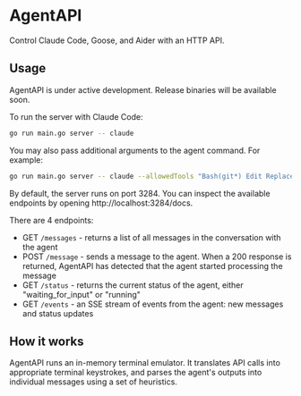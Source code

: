 # AgentAPI

Control Claude Code, Goose, and Aider with an HTTP API.

## Usage

AgentAPI is under active development. Release binaries will be available soon.

To run the server with Claude Code:

```bash
go run main.go server -- claude
```

You may also pass additional arguments to the agent command. For example:

```bash
go run main.go server -- claude --allowedTools "Bash(git*) Edit Replace"
```

By default, the server runs on port 3284. You can inspect the available endpoints by opening http://localhost:3284/docs.

There are 4 endpoints:

- GET `/messages` - returns a list of all messages in the conversation with the agent
- POST `/message` - sends a message to the agent. When a 200 response is returned, AgentAPI has detected that the agent started processing the message
- GET `/status` - returns the current status of the agent, either "waiting_for_input" or "running"
- GET `/events` - an SSE stream of events from the agent: new messages and status updates

## How it works

AgentAPI runs an in-memory terminal emulator. It translates API calls into appropriate terminal keystrokes, and parses the agent's outputs into individual messages using a set of heuristics.
